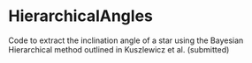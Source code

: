 # HierarchicalAngles
Code to extract the inclination angle of a star using the Bayesian Hierarchical method outlined in Kuszlewicz et al. (submitted)
